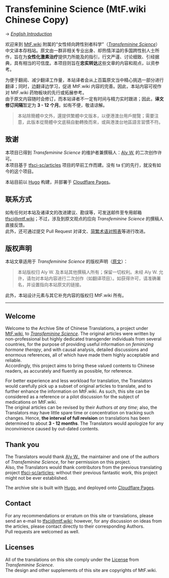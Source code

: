 # Transfeminine Science (MtF.wiki Chinese Copy)

→ *[English Introduction](#welcome)*

欢迎来到 [MtF.wiki][wiki] 附属的“女性倾向跨性别者科学”（*[Transfeminine Science][origin]*）中文译本存档站。原文由一群非相关专业出身、却热情洋溢的多国跨性别人士所作，旨在为**女性化激素治疗**提供力所能及的指引，行文严谨、讨论细致、引经据典，具有相当的可信度。本项目则旨在**忠实转达**这些文章的内容和观点，以资参考。

为便于翻阅、减少翻译工作量，本站译者会从上百篇原文当中精心挑选一部分进行翻译；同时，边翻译边学习，促进 MtF.wiki 内容的完善。因此，本站内容可视作对 MtF.wiki 药物板块的先行或拓展参考。\
由于原文内容随时会修订，而本站译者不一定有时间与精力实时跟进；因此，**译文修订间隔**暂定为 **3 - 12 个月**。如有不便，敬请谅解。

> 本站除簡體中文外，還提供繁體中文版本，以便港澳台用戶閱覽；需要注意，此版本從簡體中文底稿自動轉換而來，或與港澳台地區語言習慣不符。

## 致谢

本项目已得到 *Transfeminine Science* 的维护者兼撰稿人：[Aly W.][aly] 的二次创作许可。\
本项目基于 [tfsci-sc/articles][origin-cn] 项目的早前工作而建。没有 ta 们的先行，就没有如今的这个项目。

本站目前以 [Hugo][hugo] 构建，并部署于 [Cloudflare Pages][site-url]。

## 联系方式

如有任何对本站及诸译文的改进建议、勘误等，可发送邮件至专用邮箱 <tfsci@mtf.wiki>；不过，涉及到原文观点的应向 *Transfeminine Science* 的撰稿人直接反馈。\
此外，还可通过提交 Pull Request 对译文、[简繁术语对照表](scripts/CustomTW.txt)等进行改进。

## 版权声明

本站文章适用于 *Transfeminine Science* 的版权声明（[原文][license]）：

> 本站版权归 Aly W. 及本站其他撰稿人所有；保留一切权利。未经 Aly W. 允许，请勿对本站内容进行二次创作（如翻译项目）。如获得许可，请准确署名，并设置指向本站原文的链接。

此外，本站设计元素与其它补充内容的版权归 MtF.wiki 所有。

--------

## Welcome

Welcome to the Archive Site of Chinese Translations, a project under [MtF.wiki][wiki], to *[Transfeminine Science][origin]*. The original articles were written by non-professional but highly dedicated transgender individuals from several countries, for the purpose of providing useful information on *feminizing hormone therapy*, and with causal analysis, detailed discussions and enormous references, all of which have made them highly acceptable and reliable.\
Accordingly, this project aims to bring these valued contents to Chinese readers, as accurately and fluently as possible, for reference.

For better experience and less workload for translation, the Translators would carefully pick up a subset of original articles to translate, and to further enhance the information on MtF.wiki. As such, this site can be considered as a reference or a pilot discussion for the subject of medications on MtF.wiki.\
The original articles can be revised by their Authors *at any time*; also, the Translators may have little spare time or concentration on tracking such changes. Hence, **the interval of full revision** on translations has been determined to about **3 - 12 months**. The Translators would apologize for any inconvinience caused by out-dated contents.

## Thank you

The Translators would thank [Aly W.][aly], the maintainer and one of the authors of *Transfeminine Science*, for her permission on this project.\
Also, the Translators would thank contributors from the previous translating project [tfsci-sc/articles][origin-cn]; without their previous fantastic work, this project might not be ever established.

The archive site is built with [Hugo][hugo], and deployed onto [Cloudflare Pages][site-url].

## Contact

For any recommendations or erratum on this site or translations, please send an e-mail to <tfsci@mtf.wiki>; however, for any discussion on ideas from the articles, please contact directly to their corresponding Authors.\
Pull requests are welcomed as well.

## Licenses

All of the translations on this site comply under the [License][license] from *Transfeminine Science*.\
The design and other supplements of this site are copyrights of MtF.wiki.

[wiki]: https://mtf.wiki
[origin]: https://transfemscience.org
[aly]: https://transfemscience.org/about/#aly-w
[origin-cn]: https://github.com/tfsci-sc/articles
[hugo]: https://gohugo.io
[site-url]: https://tfsci.mtf.wiki
[license]: LICENSE.md
